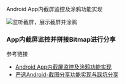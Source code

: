 Android App内截屏监控及涂鸦功能实现

![监听截屏，展示截屏并涂鸦](https://github.com/452896915/SnapShotMonitor/blob/master/2839011-04795289ae00d6c4.gif)

### App内截屏监控并拼接Bitmap进行分享


参考链接

* [Android App内截屏监控及涂鸦功能实现](http://www.jianshu.com/p/2e6d52abf115)
* [严选Android-截图分享功能实现与踩坑分享](https://sq.sf.163.com/blog/article/172488654567956480)

